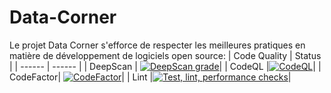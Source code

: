 # Data-Corner

Le projet Data Corner s'efforce de respecter les meilleures pratiques en matière de développement de logiciels open source:
| Code Quality | Status |
| ------ | ------ |
| DeepScan | [![DeepScan grade](https://deepscan.io/api/teams/13704/projects/16722/branches/363999/badge/grade.svg)](https://deepscan.io/dashboard#view=project&tid=13704&pid=16722&bid=363999)|
| CodeQL |[![CodeQL](https://github.com/EnMarche/Data-Corner/actions/workflows/codeql-analysis.yml/badge.svg)](https://github.com/EnMarche/Data-Corner/actions/workflows/codeql-analysis.yml)|
| CodeFactor| [![CodeFactor](https://www.codefactor.io/repository/github/enmarche/data-corner/badge)](https://www.codefactor.io/repository/github/enmarche/data-corner)|
| Lint |[![Test, lint, performance checks](https://github.com/EnMarche/Data-Corner/actions/workflows/test.yml/badge.svg)](https://github.com/EnMarche/Data-Corner/actions/workflows/test.yml)|
